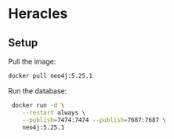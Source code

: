 # Heracles



## Setup

Pull the image:
```bash
docker pull neo4j:5.25.1
```

Run the database:
```bash
 docker run -d \
    --restart always \
    --publish=7474:7474 --publish=7687:7687 \
    neo4j:5.25.1
```

